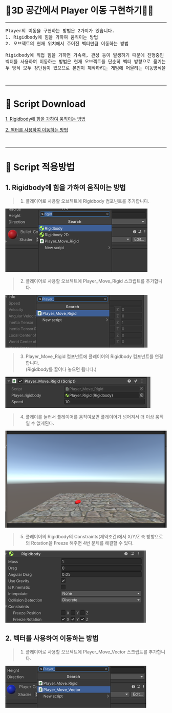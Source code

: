 # 🚶3D 공간에서 Player 이동 구현하기🚶‍♂️

---
<pre>
Player의 이동을 구현하는 방법은 2가지가 있습니다.
1. Rigidbody에 힘을 가하여 움직이는 방법
2. 오브젝트의 현재 위치에서 주어진 벡터만큼 이동하는 방법

Rigidbody에 직접 힘을 가하면 가속력, 관성 등이 발생하기 때문에 진행중인 물체가 다른 방향으로의 즉각적인 방향 전환이 어렵습니다
벡터를 사용하여 이동하는 방법은 현재 오브젝트를 단순히 벡터 방향으로 옮기는 것이기 때문에 부드럽게 움직일 수 있습니다.
두 방식 모두 장단점이 있으므로 본인이 제작하려는 게임에 어울리는 이동방식을 선택하여 Player 이동을 구현하시면 됩니다.


</pre>

---

# 📓 Script Download

[1. Rigidbody에 힘을 가하여 움직이는 방법](./Player_Rigid_Move_Script/Player_Move_Rigid.cs)

[2. 벡터를 사용하여 이동하는 방법](#url)

<br>

---

# 📝 Script 적용방법

## 1. Rigidbody에 힘을 가하여 움직이는 방법

>1. 플레이어로 사용할 오브젝트에 Rigidbody 컴포넌트를 추가합니다.

![image](./Player_Rigid_Move_Pic/Player_Rigid_Move1.png)

>2. 플레이어로 사용할 오브젝트에 Player_Move_Rigid 스크립트를 추가합니다.
 
![image](./Player_Rigid_Move_Pic/Player_Rigid_Move2.png)

>3. Player_Move_Rigid 컴포넌트에 플레이어의 Rigidbody 컴포넌트를 연결합니다.<br>
(Rigidbody를 끌어다 놓으면 됩니다.)

![image](./Player_Rigid_Move_Pic/Player_Rigid_Move3.png)


>4. 플레이를 눌러서 플레이어를 움직여보면 플레이어가 넘어져서 더 이상 움직일 수 없게된다.

![image](./Player_Rigid_Move_Pic/Player_Rigid_Move4.png)

>5. 플레이어의 Rigidbody의 Constraints(제약조건)에서 X/Y/Z 축 방향으로의 Rotation을 Freeze 해주면 4번 문제를 해결할 수 있다.

![image](./Player_Rigid_Move_Pic/Player_Rigid_Move5.png)


## 2. 벡터를 사용하여 이동하는 방법

>1. 플레이어로 사용할 오브젝트에 Player_Move_Vector 스크립트를 추가합니다.

![image](./Player_Vector_Move_Pic/Player_Vector_Move1.png)





